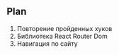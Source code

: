 ## Plan

1. Повторение пройденных хуков
2. Библиотека React Router Dom
3. Навигация по сайту













